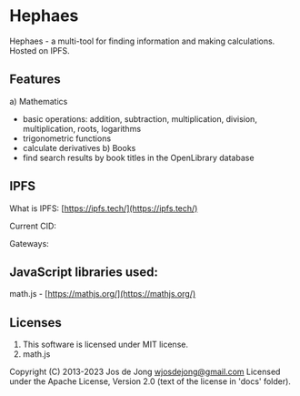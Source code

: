 # Hephaes
Hephaes - a multi-tool for finding information and making calculations. Hosted on IPFS.
## Features
a) Mathematics
- basic operations: addition, subtraction, multiplication, division, multiplication, roots, logarithms
- trigonometric functions
- calculate derivatives 
b) Books
- find search results by book titles in the OpenLibrary database
## IPFS
What is IPFS: [https://ipfs.tech/](https://ipfs.tech/)

Current CID:

Gateways:

## JavaScript libraries used:
math.js - [https://mathjs.org/](https://mathjs.org/)
## Licenses
1. This software is licensed under MIT license.
2. math.js

Copyright (C) 2013-2023 Jos de Jong wjosdejong@gmail.com
Licensed under the Apache License, Version 2.0 (text of the license in 'docs' folder).
